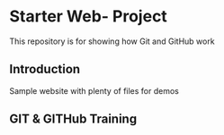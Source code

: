 # Starter Web- Project

This repository is for showing how Git and GitHub work

## Introduction

Sample website with plenty of files for demos

## GIT & GITHub Training